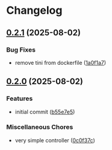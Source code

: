 # Changelog

## [0.2.1](https://github.com/zoedsoupe/melyssa-art/compare/v0.2.0...v0.2.1) (2025-08-02)


### Bug Fixes

* remove tini from dockerfile ([1a0f1a7](https://github.com/zoedsoupe/melyssa-art/commit/1a0f1a7900921fd90b7bdbdd3a1cd15adec45798))

## [0.2.0](https://github.com/zoedsoupe/melyssa-art/compare/v0.1.0...v0.2.0) (2025-08-02)


### Features

* initial commit ([b55e7e5](https://github.com/zoedsoupe/melyssa-art/commit/b55e7e52787abb852090cb31d9e50c88653a09b1))


### Miscellaneous Chores

* very simple controller ([0c0f37c](https://github.com/zoedsoupe/melyssa-art/commit/0c0f37ca483d272a8a49ab677dc97bcc1ccea3a2))
